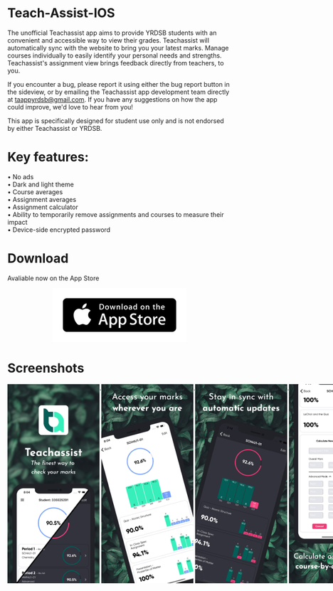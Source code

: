 # Teach-Assist-IOS
The unofficial Teachassist app aims to provide YRDSB students with an convenient and accessible way to view their grades. Teachassist will automatically sync with the website to bring you your latest marks. Manage courses individually to easily identify your personal needs and strengths. Teachassist's assignment view brings feedback directly from teachers, to you.


If you encounter a bug, please report it using either the bug report button in the sideview, or by emailing the Teachassist app development team directly at taappyrdsb@gmail.com. If you have any suggestions on how the app could improve, we'd love to hear from you!

This app is specifically designed for student use only and is not endorsed by either Teachassist or YRDSB.

# Key features:

• No ads  
• Dark and light theme  
• Course averages  
• Assignment averages  
• Assignment calculator  
• Ability to temporarily remove assignments and courses to measure their impact  
• Device-side encrypted password  




# Download
Avaliable now on the App Store
<p align="center">
  <a href="https://apps.apple.com/us/app/teachassist-yrdsb/id1462828920?ls=1">
    <img src="./Images/Download_on_the_App_Store_Badge.png" />
  </a>
</p>

# Screenshots
<div style="display:flex;">
  <img src="./Images/screenshots/complete/06942fff-3a03-4315-a369-326aa92b47b0ss.jpeg" width=207 height=448>
   .
  <img src="./Images/screenshots/complete/3005f14e-2b52-463f-9c85-38bb362ea526.jpeg" width=207 height=448>
   .
  <img src="./Images/screenshots/complete/1348cd0c-6b6c-499a-9785-43e9dea9ea8b.jpeg" width=207 height=448>
   .
  <img src="./Images/screenshots/complete/164dbe96-c911-4d98-91d5-6933c2620c69.jpeg" width=207 height=448>
   .
  <img src="./Images/screenshots/complete/102c0f3f-12ee-4aba-ad33-3e22828871bf.jpeg" width=207 height=448>
</div> 
 
